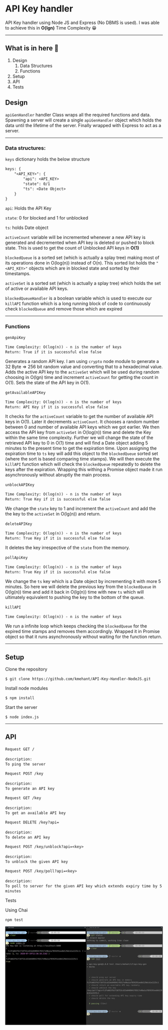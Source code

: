 # API Key handler
API Key handler using Node JS and Express (No DBMS is used). I was able to achieve this in **O(lgn)** Time Complexity 😁

<hr>

## What is in here 🤔
1. Design
   1. Data Structures
   2. Functions
2. Setup
3. API
4. Tests

## Design

`apiGenHandler` handler Class wraps all the required functions and data. Spawning a server will create a single `apiGenHandler` object which holds the data until the lifetime of the server. Finally wrapped with Express to act as a server.

<hr>

### Data structures:

`keys` dictionary holds the below structure
```
keys: {
    "<API_KEY>": {
        "api": <API_KEY>
        "state": 0/1
        "ts": <Date Object>
    }
}
```
`api`: Holds the API Key

`state`: 0 for blocked and 1 for unblocked

`ts`: holds Date object


`activeCount` variable will be incremented whenever a new API key is generated and decremented when API key is deleted or pushed to block state. This is used to get the count of Unblocked API keys in **O(1)**

`blockedQueue` is a sorted set (which is actually a splay tree) making most of its operations done in O(log(n)) instead of O(n). This sorted list holds the `"<API_KEY>"` objects which are in blocked state and sorted by their timestamps.

`activeSet` is a sorted set (which is actually a splay tree) which holds the set of active or available API keys.

`blockedQueueHandler` is a boolean variable which is used to execute our `killAPI` function which is a long running block of code to continuously check `blockedQueue` and remove those which are expired

<hr>

### Functions

`genApiKey`
```
Time Complexity: O(log(n)) - n is the number of keys
Return: True if it is successful else false
```

Generates a random API key. I am using `crypto` node module to generate a 32 Byte => 256 bit random value and converting that to a hexadecimal value. Adds the active API key to the `activeSet` which will be used during random choosing in O(lgn) time and increment `activeCount` for getting the count in O(1). Sets the state of the API key in O(1).

`getAvailableAPIKey`
```
Time Complexity: O(log(n)) - n is the number of keys
Return: API Key if it is successful else false
```
It checks for the `activeCount` variable to get the number of available API keys in O(1). 
Later it decrements `activeCount`. It chooses a random number between 0 and number of available API keys which we got earlier. We then access the API key from `activeSet` in O(log(n)) time and delete the Key within the same time complexity. Further we will change the state of the retrieved API key to 0 in O(1) time and will find a Date object adding 5 minutes to the present time to get the expiration time. Upon assigning the expiration time to `ts` key will add this object to the `blockedQueue` sorted set (where the sort is based comparing time stamps). We will then execute the `killAPI` function which will check the `blockedQueue` repeatedly to delete the keys after the expiration. Wrapping this withing a Promise object made it run asynchronously without abruptly the main process.

`unblockAPIKey`
```
Time Complexity: O(log(n)) - n is the number of keys
Return: True Key if it is successful else false
```
We change the `state` key to 1 and increment the `activeCount` and add the the key to the `activeSet` in O(lg(n)) and return.

`deleteAPIKey`
```
Time Complexity: O(log(n)) - n is the number of keys
Return: True Key if it is successful else false
```
It deletes the key irrespective of the `state` from the memory.

`pollApiKey`
```
Time Complexity: O(log(n)) - n is the number of keys
Return: True Key if it is successful else false
```
We change the `ts` key which is a Date object by incrementing it with more 5 minutes. So here we will delete the previous key from the `blockedQueue` in O(lg(n)) time and add it back in O(lg(n)) time with new `ts` which will ultimately equivalent to pushing the key to the bottom of the queue.

`killAPI`
```
Time Complexity: O(log(n)) - n is the number of keys
```
We run a infinite loop which keeps checking the `blockedQueue` for the expired time stamps and removes them accordingly. Wrapped it in Promise object so that it runs asynchronously without waiting for the function return.

<hr>

## Setup

Clone the repository
```
$ git clone https://github.com/kmehant/API-Key-Handler-NodeJS.git
```

Install node modules
```
$ npm install
```

Start the server
```
$ node index.js
```

<hr>

## API

```
Request GET /

description:
To ping the server
```

```
Request POST /key

description:
To generate an API key
```

```
Request GET /key

description:
To get an available API key
```

```
Request DELETE /key?api=

description:
To delete an API key
```


```
Request POST /key/unblock?api=<key>

description:
To unblock the given API key
```

```
Request POST /key/poll?api=<key>

description:
To poll to server for the given API key which extends expiry time by 5 minutes
```
Tests


Using Chai

```
npm test
```

![tests](./tests.png)


